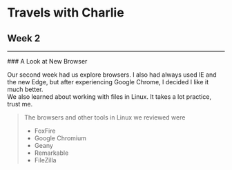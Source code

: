 # Travels with Charlie
## Week 2
<hr />
 ### A Look at New Browser

Our second week had us explore browsers.  I also had always used IE and the new Edge, but after experiencing Google Chrome, I decided I like it much better.
<br />
We also learned about working with files in Linux.  It takes a lot practice, trust me.

>The browsers and other tools in Linux we reviewed were
>
>- FoxFire
>- Google Chromium
>- Geany
>- Remarkable
>- FileZilla
>
